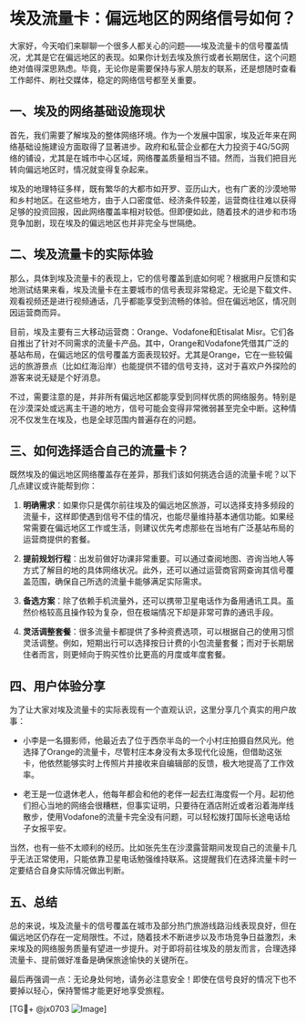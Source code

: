 # 埃及流量卡：偏远地区的网络信号如何？

大家好，今天咱们来聊聊一个很多人都关心的问题——埃及流量卡的信号覆盖情况，尤其是它在偏远地区的表现。如果你计划去埃及旅行或者长期居住，这个问题绝对值得深思熟虑。毕竟，无论你是需要保持与家人朋友的联系，还是想随时查看工作邮件、刷社交媒体，稳定的网络信号都至关重要。

## 一、埃及的网络基础设施现状

首先，我们需要了解埃及的整体网络环境。作为一个发展中国家，埃及近年来在网络基础设施建设方面取得了显著进步。政府和私营企业都在大力投资于4G/5G网络的铺设，尤其是在城市中心区域，网络覆盖质量相当不错。然而，当我们把目光转向偏远地区时，情况就变得复杂起来。

埃及的地理特征多样，既有繁华的大都市如开罗、亚历山大，也有广袤的沙漠地带和乡村地区。在这些地方，由于人口密度低、经济条件较差，运营商往往难以获得足够的投资回报，因此网络覆盖率相对较低。但即便如此，随着技术的进步和市场竞争加剧，现在埃及的偏远地区也并非完全与世隔绝。

## 二、埃及流量卡的实际体验

那么，具体到埃及流量卡的表现上，它的信号覆盖到底如何呢？根据用户反馈和实地测试结果来看，埃及流量卡在主要城市的信号表现非常稳定。无论是下载文件、观看视频还是进行视频通话，几乎都能享受到流畅的体验。但在偏远地区，情况则因运营商而异。

目前，埃及主要有三大移动运营商：Orange、Vodafone和Etisalat Misr。它们各自推出了针对不同需求的流量卡产品。其中，Orange和Vodafone凭借其广泛的基站布局，在偏远地区的信号覆盖方面表现较好。尤其是Orange，它在一些较偏远的旅游景点（比如红海沿岸）也能提供不错的信号支持，这对于喜欢户外探险的游客来说无疑是个好消息。

不过，需要注意的是，并非所有偏远地区都能享受到同样优质的网络服务。特别是在沙漠深处或远离主干道的地方，信号可能会变得非常微弱甚至完全中断。这种情况不仅发生在埃及，也是全球范围内普遍存在的问题。

## 三、如何选择适合自己的流量卡？

既然埃及的偏远地区网络覆盖存在差异，那我们该如何挑选合适的流量卡呢？以下几点建议或许能帮到你：

1. **明确需求**：如果你只是偶尔前往埃及的偏远地区旅游，可以选择支持多频段的流量卡，这样即使遇到信号不佳的情况，也能尽量维持基本通信功能。如果经常需要在偏远地区工作或生活，则建议优先考虑那些在当地有广泛基站布局的运营商提供的套餐。

2. **提前规划行程**：出发前做好功课非常重要。可以通过查阅地图、咨询当地人等方式了解目的地的具体网络状况。此外，还可以通过运营商官网查询其信号覆盖范围，确保自己所选的流量卡能够满足实际需求。

3. **备选方案**：除了依赖手机流量外，还可以携带卫星电话作为备用通讯工具。虽然价格较高且操作较为复杂，但在极端情况下却是非常可靠的通讯手段。

4. **灵活调整套餐**：很多流量卡都提供了多种资费选项，可以根据自己的使用习惯灵活调整。例如，短期出行可以选择按日计费的小包流量套餐；而对于长期居住者而言，则更倾向于购买性价比更高的月度或年度套餐。

## 四、用户体验分享

为了让大家对埃及流量卡的实际表现有一个直观认识，这里分享几个真实的用户故事：

- 小李是一名摄影师，他最近去了位于西奈半岛的一个小村庄拍摄自然风光。他选择了Orange的流量卡，尽管村庄本身没有太多现代化设施，但借助这张卡，他依然能够实时上传照片并接收来自编辑部的反馈，极大地提高了工作效率。
  
- 老王是一位退休老人，他每年都会和他的老伴一起去红海度假一个月。起初他们担心当地的网络会很糟糕，但事实证明，只要待在酒店附近或者沿着海岸线散步，使用Vodafone的流量卡完全没有问题，可以轻松拨打国际长途电话给子女报平安。

当然，也有一些不太顺利的经历。比如张先生在沙漠露营期间发现自己的流量卡几乎无法正常使用，只能依靠卫星电话勉强维持联系。这提醒我们在选择流量卡时一定要结合自身实际情况做出判断。

## 五、总结

总的来说，埃及流量卡的信号覆盖在城市及部分热门旅游线路沿线表现良好，但在偏远地区仍存在一定局限性。不过，随着技术不断进步以及市场竞争日益激烈，未来埃及的网络服务质量有望进一步提升。对于即将前往埃及的朋友而言，合理选择流量卡、提前做好准备是确保旅途愉快的关键所在。

最后再强调一点：无论身处何地，请务必注意安全！即使在信号良好的情况下也不要掉以轻心，保持警惕才能更好地享受旅程。

[TG💪+ @jx0703 ![Image](https://github.com/user-attachments/assets/dbca1d08-cadb-493c-b0ec-ad6f7a83f270)]